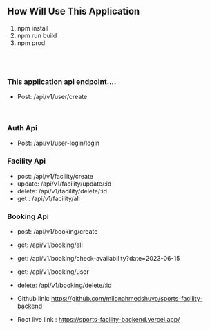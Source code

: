 ## How Will Use This Application

1. npm install   <br/>
2. npm run build    
3. npm prod 

<br/>
<br/>


### This application api endpoint....
* Post: /api/v1/user/create 
<br/>

### Auth Api
* Post: /api/v1/user-login/login

### Facility Api
* post: /api/v1/facility/create
* update: /api/v1/facility/update/:id
* delete: /api/v1/facility/delete/:id
* get : /api/v1/facility/all

### Booking Api
* post: /api/v1/booking/create
* get: /api/v1/booking/all
* get: /api/v1/booking/check-availability?date=2023-06-15
* get: /api/v1/booking/user
* delete: /api/v1/booking/delete/:id



* Github link: https://github.com/milonahmedshuvo/sports-facility-backend
* Root live link : https://sports-facility-backend.vercel.app/ 

